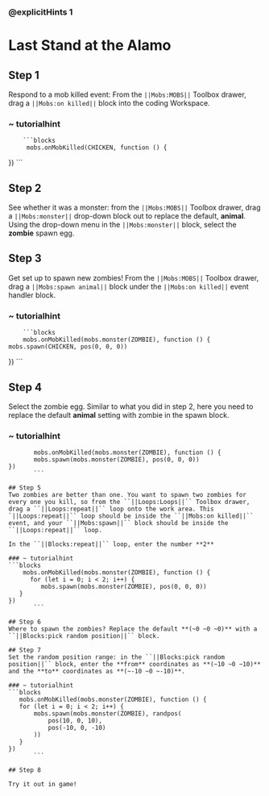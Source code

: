 ### @explicitHints 1

# Last Stand at the Alamo 

## Step 1
Respond to a mob killed event: From the ``||Mobs:MOBS||`` Toolbox drawer, drag a ``||Mobs:on killed||`` block into the coding Workspace.

### ~ tutorialhint
        ```blocks
         mobs.onMobKilled(CHICKEN, function () {

})
        ```

## Step 2
See whether it was a monster: from the ``||Mobs:MOBS||`` Toolbox drawer, drag a ``||Mobs:monster||`` drop-down block out to replace the default, **animal**. Using the drop-down menu in the ``||Mobs:monster||`` block, select the **zombie** spawn egg.

## Step 3
Get set up to spawn new zombies! From the ``||Mobs:MOBS||`` Toolbox drawer, drag a ``||Mobs:spawn animal||`` block under the ``||Mobs:on killed||`` event handler block.

### ~ tutorialhint
        ```blocks
        mobs.onMobKilled(mobs.monster(ZOMBIE), function () {
    mobs.spawn(CHICKEN, pos(0, 0, 0))
})
        ```

## Step 4
Select the zombie egg. Similar to what you did in step 2, here you need to replace the default **animal** setting with zombie in the spawn block.

### ~ tutorialhint
 ```blocks
        mobs.onMobKilled(mobs.monster(ZOMBIE), function () {
        mobs.spawn(mobs.monster(ZOMBIE), pos(0, 0, 0))
})
        ```

## Step 5
Two zombies are better than one. You want to spawn two zombies for every one you kill, so from the ``||Loops:Loops||`` Toolbox drawer, drag a ``||Loops:repeat||`` loop onto the work area. This `||Loops:repeat||`` loop should be inside the ``||Mobs:on killed||`` event, and your ``||Mobs:spawn||`` block should be inside the ``||Loops:repeat||`` loop.

In the ``||Blocks:repeat||`` loop, enter the number **2**

### ~ tutorialhint
```blocks
     mobs.onMobKilled(mobs.monster(ZOMBIE), function () {
       for (let i = 0; i < 2; i++) {
          mobs.spawn(mobs.monster(ZOMBIE), pos(0, 0, 0))
    }
})
        ```

## Step 6
Where to spawn the zombies? Replace the default **(~0 ~0 ~0)** with a ``||Blocks:pick random position||`` block.

## Step 7
Set the random position range: in the ``||Blocks:pick random position||`` block, enter the **from** coordinates as **(~10 ~0 ~10)** and the **to** coordinates as **(~-10 ~0 ~-10)**.

### ~ tutorialhint
```blocks
    mobs.onMobKilled(mobs.monster(ZOMBIE), function () {
    for (let i = 0; i < 2; i++) {
        mobs.spawn(mobs.monster(ZOMBIE), randpos(
            pos(10, 0, 10),
            pos(-10, 0, -10)
        ))
    }
})
        ```

## Step 8

Try it out in game!
